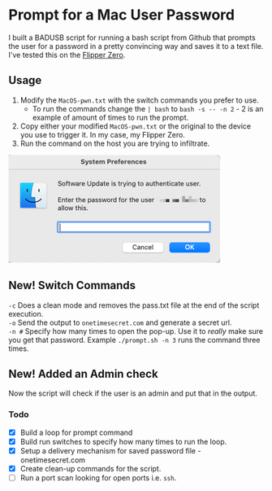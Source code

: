 # Prompt for a Mac User Password

I built a BADUSB script for running a bash script from Github that prompts the user for a password in a pretty convincing way and saves it to a text file. I've tested this on the [Flipper Zero](https://flipperzero.one/).

## <b>Usage</b>
1. Modify the `MacOS-pwn.txt` with the switch commands you prefer to use.
    * To run the commands change the `| bash` to `bash -s -- -n 2` - 2 is an example of amount of times to run the prompt.
2. Copy either your modified `MacOS-pwn.txt` or the original to the device you use to trigger it. In my case, my Flipper Zero. 
3. Run the command on the host you are trying to infiltrate.


![Prompt](https://github.com/nwhistler/flipper-tools/blob/master/badusb/MacOS/images/prompt-run.png)

## <b>New! Switch Commands</b>

`-c` Does a clean mode and removes the pass.txt file at the end of the script execution.
<br> `-o` Send the output to `onetimesecret.com` and generate a secret url.
<br> `-n #` Specify how many times to open the pop-up. Use it to <i>really</i> make sure you get that password. Example `./prompt.sh -n 3` runs the command three times.

## <b>New! Added an Admin check</b>

Now the script will check if the user is an admin and put that in the output.


### Todo
- [X] Build a loop for prompt command
- [X] Build run switches to specify how many times to run the loop. 
- [X] Setup a delivery mechanism for saved password file - onetimesecret.com
- [X] Create clean-up commands for the script.
- [ ] Run a port scan looking for open ports i.e. `ssh`.